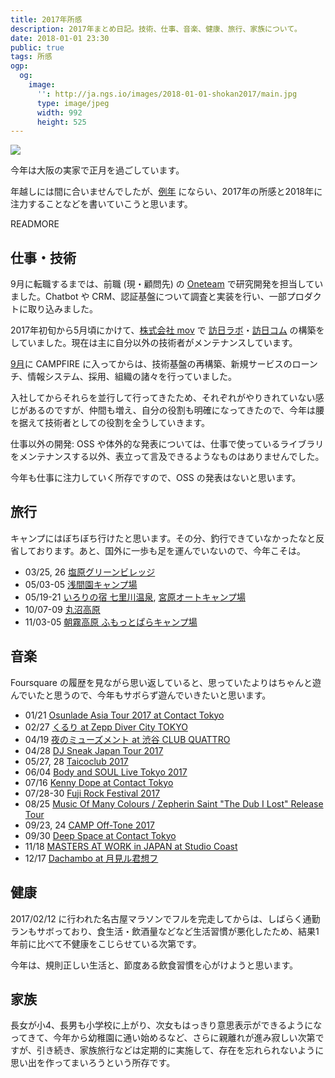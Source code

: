 ```yaml
---
title: 2017年所感
description: 2017年まとめ日記。技術、仕事、音楽、健康、旅行、家族について。
date: 2018-01-01 23:30
public: true
tags: 所感
ogp:
  og:
    image:
      '': http://ja.ngs.io/images/2018-01-01-shokan2017/main.jpg
      type: image/jpeg
      width: 992
      height: 525
---
```


![](2018-01-01-shokan2017/main.jpg)

今年は大阪の実家で正月を過ごしています。

年越しには間に合いませんでしたが、[例年](/t/所感/) にならい、2017年の所感と2018年に注力することなどを書いていこうと思います。

READMORE

## 仕事・技術

9月に転職するまでは、前職 (現・顧問先) の [Oneteam] で研究開発を担当していました。Chatbot や CRM、認証基盤について調査と実装を行い、一部プロダクトに取り込みました。

2017年初旬から5月頃にかけて、[株式会社 mov] で [訪日ラボ]・[訪日コム] の構築をしていました。現在は主に自分以外の技術者がメンテナンスしています。

[9月]に CAMPFIRE に入ってからは、技術基盤の再構築、新規サービスのローンチ、情報システム、採用、組織の諸々を行っていました。

入社してからそれらを並行して行ってきたため、それぞれがやりきれていない感じがあるのですが、仲間も増え、自分の役割も明確になってきたので、今年は腰を据えて技術者としての役割を全うしていきます。

仕事以外の開発: OSS や体外的な発表については、仕事で使っているライブラリをメンテナンスする以外、表立って言及できるようなものはありませんでした。

今年も仕事に注力していく所存ですので、OSS の発表はないと思います。

## 旅行

キャンプにはぼちぼち行けたと思います。その分、釣行できていなかったなと反省しております。あと、国外に一歩も足を運んでいないので、今年こそは。

- 03/25, 26 [塩原グリーンビレッジ](http://www.shiobara-gv.net/)
- 05/03-05 [浅間園キャンプ場](http://www.asamaen.tsumagoi.gunma.jp/camp.html)
- 05/19-21 [いろりの宿 七里川温泉](http://shichirigawa-onsen.com/), [宮原オートキャンプ場](http://www.camp-miyahara.com/)
- 10/07-09 [丸沼高原](https://www.marunuma.jp/green/attraction/camp/)
- 11/03-05 [朝霧高原 ふもっとぱらキャンプ場](https://fumotoppara.net/)

## 音楽

Foursquare の履歴を見ながら思い返していると、思っていたよりはちゃんと遊んでいたと思うので、今年もサボらず遊んでいきたいと思います。

- 01/21 [Osunlade Asia Tour 2017 at Contact Tokyo](https://www.residentadvisor.net/events/917923)
- 02/27 [くるり at Zepp Diver City TOKYO](http://www.quruli.net/news/chimi/)
- 04/19 [夜のミューズメント at 渋谷 CLUB QUATTRO](http://www.musement.red/posts/1965306)
- 04/28 [DJ Sneak Japan Tour 2017](http://www.contacttokyo.com/schedule/dj-sneak-japan-tour-2017/)
- 05/27, 28 [Taicoclub 2017](http://taicoclub.com/17/)
- 06/04 [Body and SOUL Live Tokyo 2017](http://www.bodyandsoul-japan.com/)
- 07/16 [Kenny Dope at Contact Tokyo](http://ahbproduction.com/2017/06/20/2017-07-16-sun-kenny-dope-contact-tokyo/)
- 07/28-30 [Fuji Rock Festival 2017](http://www.fujirockfestival.com/17/)
- 08/25 [Music Of Many Colours / Zepherin Saint "The Dub I Lost" Release Tour](http://www.contacttokyo.com/schedule/music-of-many-colours-2/)
- 09/23, 24 [CAMP Off-Tone 2017](http://www.offtone.in/camp/)
- 09/30 [Deep Space at Contact Tokyo](http://diskunion.net/clubt/ct/news/article/4/69263)
- 11/18 [MASTERS AT WORK in JAPAN at Studio Coast](http://mawinjapan.com/)
- 12/17 [Dachambo at 月見ル君想フ](http://www.a-kimama.com/culture/2017/12/76303/)

## 健康

2017/02/12 に行われた名古屋マラソンでフルを完走してからは、しばらく通勤ランもサボっており、食生活・飲酒量などなど生活習慣が悪化したため、結果1年前に比べて不健康をこじらせている次第です。

今年は、規則正しい生活と、節度ある飲食習慣を心がけようと思います。

## 家族

長女が小4、長男も小学校に上がり、次女もはっきり意思表示ができるようになってきて、今年から幼稚園に通い始めるなど、さらに親離れが進み寂しい次第ですが、引き続き、家族旅行などは定期的に実施して、存在を忘れられないように思い出を作ってまいろうという所存です。

[9月]: /2017/09/01/campfire-inc/
[Oneteam]: /t/oneteam/
[株式会社 mov]: https://mov.am/
[訪日ラボ]: https://honichi.com/
[訪日コム]: https://service.honichi.com/
